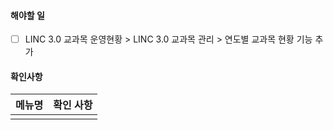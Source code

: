 
#### 해야할 일 

- [ ] LINC 3.0 교과목 운영현황 > LINC 3.0 교과목 관리 > 연도별 교과목 현황 기능 추가


#### 확인사항
| 메뉴명 | 확인 사항 |
| ---- | ---- |
|  |  |


